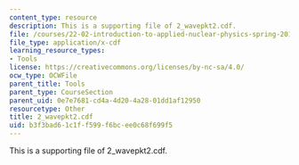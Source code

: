 ```yaml
---
content_type: resource
description: This is a supporting file of 2_wavepkt2.cdf.
file: /courses/22-02-introduction-to-applied-nuclear-physics-spring-2012/b3f3bad61c1ff599f6bcee0c68f699f5_2_wavepkt2.cdf
file_type: application/x-cdf
learning_resource_types:
- Tools
license: https://creativecommons.org/licenses/by-nc-sa/4.0/
ocw_type: OCWFile
parent_title: Tools
parent_type: CourseSection
parent_uid: 0e7e7681-cd4a-4d20-4a28-01dd1af12950
resourcetype: Other
title: 2_wavepkt2.cdf
uid: b3f3bad6-1c1f-f599-f6bc-ee0c68f699f5
---
```

This is a supporting file of 2_wavepkt2.cdf.